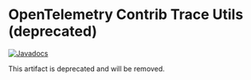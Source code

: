 OpenTelemetry Contrib Trace Utils (deprecated)
======================================================

[![Javadocs][javadoc-image]][javadoc-url]

[javadoc-image]: https://www.javadoc.io/badge/io.opentelemetry/opentelemetry-contrib-trace-utils.svg
[javadoc-url]: https://www.javadoc.io/doc/io.opentelemetry/opentelemetry-contrib-trace-utils

This artifact is deprecated and will be removed.